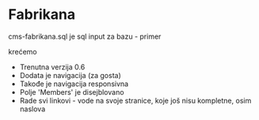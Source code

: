 # Fabrikana

cms-fabrikana.sql je sql input za bazu - primer

krećemo

- Trenutna verzija 0.6
- Dodata je navigacija (za gosta)
- Takođe je navigacija responsivna
- Polje 'Members' je disejblovano
- Rade svi linkovi - vode na svoje stranice, koje još nisu kompletne, osim naslova
